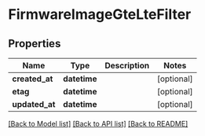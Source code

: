 # FirmwareImageGteLteFilter

## Properties
Name | Type | Description | Notes
------------ | ------------- | ------------- | -------------
**created_at** | **datetime** |  | [optional] 
**etag** | **datetime** |  | [optional] 
**updated_at** | **datetime** |  | [optional] 

[[Back to Model list]](../README.md#documentation-for-models) [[Back to API list]](../README.md#documentation-for-api-endpoints) [[Back to README]](../README.md)


